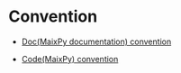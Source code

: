 Convention
=======

* [Doc(MaixPy documentation) convention](/en/convention/doc_convention.md)

* [Code(MaixPy) convention](/en/convention/code_convention.md)


